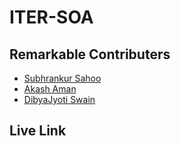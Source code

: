 # ITER-SOA

## Remarkable Contributers
- [Subhrankur Sahoo](https://github.com/subhrankur)
- [Akash Aman](#usage)
- [DibyaJyoti Swain](#features)


## Live Link

